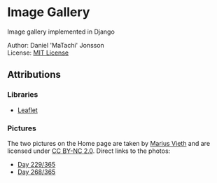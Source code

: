 Image Gallery
=============

Image gallery implemented in Django

Author: Daniel 'MaTachi' Jonsson  
License: [MIT License](LICENSE)

Attributions
------------

### Libraries

* [Leaflet](http://leafletjs.com/)

### Pictures

The two pictures on the Home page are taken by [Marius
Vieth](http://www.flickr.com/photos/badabiing/) and are licensed under [CC
BY-NC 2.0](http://creativecommons.org/licenses/by-nc/2.0/). Direct links to the
photos:

* [Day 229/365](http://www.flickr.com/photos/badabiing/9573620126/)
* [Day 268/365](http://www.flickr.com/photos/badabiing/10109122995/)

